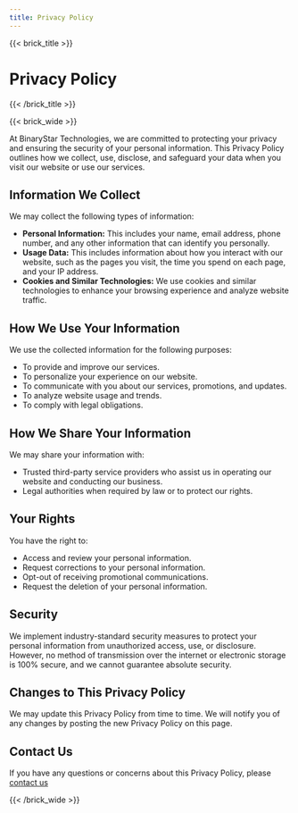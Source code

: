 ```yaml
---
title: Privacy Policy
---
```


{{< brick_title >}}

# Privacy Policy

{{< /brick_title >}}

{{< brick_wide >}}



At BinaryStar Technologies, we are committed to protecting your privacy and ensuring the security of your personal information. This Privacy Policy outlines how we collect, use, disclose, and safeguard your data when you visit our website or use our services.

## Information We Collect

We may collect the following types of information:

* **Personal Information:** This includes your name, email address, phone number, and any other information that can identify you personally.
* **Usage Data:** This includes information about how you interact with our website, such as the pages you visit, the time you spend on each page, and your IP address.
* **Cookies and Similar Technologies:** We use cookies and similar technologies to enhance your browsing experience and analyze website traffic.

## How We Use Your Information

We use the collected information for the following purposes:

* To provide and improve our services.
* To personalize your experience on our website.
* To communicate with you about our services, promotions, and updates.
* To analyze website usage and trends.
* To comply with legal obligations.

## How We Share Your Information

We may share your information with:

* Trusted third-party service providers who assist us in operating our website and conducting our business.
* Legal authorities when required by law or to protect our rights.

## Your Rights

You have the right to:

* Access and review your personal information.
* Request corrections to your personal information.
* Opt-out of receiving promotional communications.
* Request the deletion of your personal information.

## Security

We implement industry-standard security measures to protect your personal information from unauthorized access, use, or disclosure. However, no method of transmission over the internet or electronic storage is 100% secure, and we cannot guarantee absolute security.

## Changes to This Privacy Policy

We may update this Privacy Policy from time to time. We will notify you of any changes by posting the new Privacy Policy on this page.

## Contact Us

If you have any questions or concerns about this Privacy Policy, please [contact us](about)

{{< /brick_wide >}}
